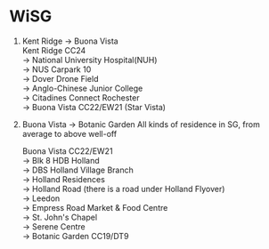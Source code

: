 # WiSG

1. Kent Ridge -> Buona Vista   
   Kent Ridge CC24   
   -> National University Hospital(NUH)  
   -> NUS Carpark 10  
   -> Dover Drone Field  
   -> Anglo-Chinese Junior College  
   -> Citadines Connect Rochester  
   -> Buona Vista CC22/EW21 (Star Vista)

2. Buona Vista -> Botanic Garden 
   All kinds of residence in SG, from average to above well-off 
 
   Buona Vista CC22/EW21  
   -> Blk 8 HDB Holland  
   -> DBS Holland Village Branch  
   -> Holland Residences  
   -> Holland Road (there is a road under Holland Flyover)  
   -> Leedon  
   -> Empress Road Market & Food Centre  
   -> St. John's Chapel  
   -> Serene Centre  
   -> Botanic Garden CC19/DT9  

